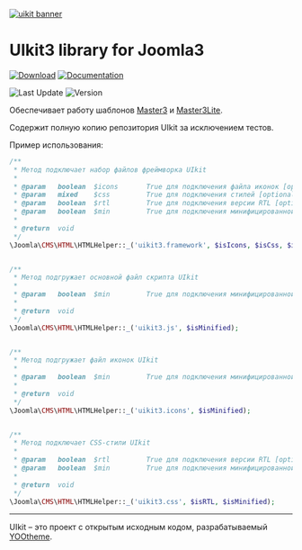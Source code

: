 [![uikit banner](https://cloud.githubusercontent.com/assets/321047/21769911/474d7d9e-d681-11e6-9fe0-d95f8ccfd3a9.jpg)](http://getuikit.com/)

# UIkit3 library for Joomla3

[![Download](https://img.shields.io/badge/-download-28A5F5.svg?style=for-the-badge)](https://master3.alekvolsk.info/uikit)
[![Documentation](https://img.shields.io/badge/-documentation-28A5F5.svg?style=for-the-badge)](https://getuikit.com)

![Last Update](https://img.shields.io/badge/last_update-2019.09.22-28A5F5.svg?style=for-the-badge)
![Version](https://img.shields.io/badge/version-3.2.0-1e87f0.svg?style=for-the-badge)

Обеспечивает работу шаблонов [Master3](https://github.com/master3-blank-template/Master3) и [Master3Lite](https://github.com/master3-blank-template/Master3-Lite).

Содержит полную копию репозитория UIkit за исключением тестов.

Пример использования:

```php
/**
 * Метод подключает набор файлов фреймворка UIkit
 *
 * @param   boolean  $icons       True для подключения файла иконок [optional]
 * @param   mixed    $css         True для подключения стилей [optional]
 * @param   boolean  $rtl         True для подключения версии RTL [optional]
 * @param   boolean  $min         True для подключения минифицированной версии [optional]
 *
 * @return  void
 */
\Joomla\CMS\HTML\HTMLHelper::_('uikit3.framework', $isIcons, $isCss, $isRTL, $isMinified);


/**
 * Метод подгружает основной файл скрипта UIkit
 *
 * @param   boolean  $min         True для подключения минифицированной версии [optional]
 *
 * @return  void
 */
\Joomla\CMS\HTML\HTMLHelper::_('uikit3.js', $isMinified);


/**
 * Метод подгружает файл иконок UIkit
 *
 * @param   boolean  $min         True для подключения минифицированной версии [optional]
 *
 * @return  void
 */
\Joomla\CMS\HTML\HTMLHelper::_('uikit3.icons', $isMinified);


/**
 * Метод подключает CSS-стили UIkit
 *
 * @param   boolean  $rtl         True для подключения версии RTL [optional]
 * @param   boolean  $min         True для подключения минифицированной версии [optional]
 *
 * @return  void
 */
\Joomla\CMS\HTML\HTMLHelper::_('uikit3.css', $isRTL, $isMinified);
```

---

UIkit – это проект с открытым исходным кодом, разрабатываемый [YOOtheme](http://yootheme.com/site/images/yootheme-logo.svg).
